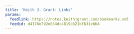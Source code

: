 ```yaml
---
title: 'Keith J. Grant: Links'
params:
  feedlink: https://notes.keithjgrant.com/bookmarks.xml
  feedid: d4176e792e834dc4819a621bf631ebb4
---
```

